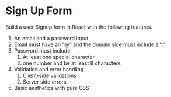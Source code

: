 # Sign Up Form

Build a user Signup form in React with the following features.

1.  An email and a password input
2.  Email must have an “@” and the domain side must include a “.”
3.  Password must include
    1.  At least one special character
    2.  one number and be at least 8 characters
4.  Validation and error handling
    1.  Client-side validations
    2.  Server side errors
5.  Basic aesthetics with pure CSS
